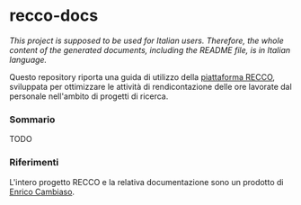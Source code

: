 # recco-docs

*This project is supposed to be used for Italian users. Therefore, the whole content of the generated documents, including the README file, is in Italian language.*

Questo repository riporta una guida di utilizzo della [piattaforma RECCO](https://github.com/consiglionazionaledellericerche/recco), sviluppata per ottimizzare le attività di rendicontazione delle ore lavorate dal personale nell'ambito di progetti di ricerca.

### Sommario ###

TODO

### Riferimenti ###

L'intero progetto RECCO e la relativa documentazione sono un prodotto di [Enrico Cambiaso](https://www.ieiit.cnr.it/people/Cambiaso-Enrico).
